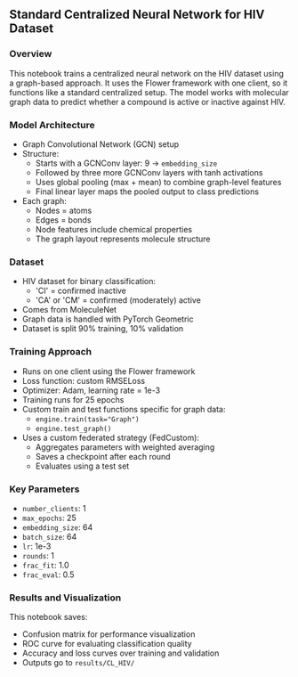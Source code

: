 ## Standard Centralized Neural Network for HIV Dataset

### Overview  
This notebook trains a centralized neural network on the HIV dataset using a graph-based approach. It uses the Flower framework with one client, so it functions like a standard centralized setup. The model works with molecular graph data to predict whether a compound is active or inactive against HIV.

### Model Architecture  
- Graph Convolutional Network (GCN) setup  
- Structure:  
  - Starts with a GCNConv layer: 9 → `embedding_size`  
  - Followed by three more GCNConv layers with tanh activations  
  - Uses global pooling (max + mean) to combine graph-level features  
  - Final linear layer maps the pooled output to class predictions  
- Each graph:  
  - Nodes = atoms  
  - Edges = bonds  
  - Node features include chemical properties  
  - The graph layout represents molecule structure  

### Dataset  
- HIV dataset for binary classification:  
  - 'CI' = confirmed inactive  
  - 'CA' or 'CM' = confirmed (moderately) active  
- Comes from MoleculeNet  
- Graph data is handled with PyTorch Geometric  
- Dataset is split 90% training, 10% validation  

### Training Approach  
- Runs on one client using the Flower framework  
- Loss function: custom RMSELoss  
- Optimizer: Adam, learning rate = 1e-3  
- Training runs for 25 epochs  
- Custom train and test functions specific for graph data:  
  - `engine.train(task="Graph")`  
  - `engine.test_graph()`  
- Uses a custom federated strategy (FedCustom):  
  - Aggregates parameters with weighted averaging  
  - Saves a checkpoint after each round  
  - Evaluates using a test set  

### Key Parameters  
- `number_clients`: 1  
- `max_epochs`: 25  
- `embedding_size`: 64  
- `batch_size`: 64  
- `lr`: 1e-3  
- `rounds`: 1  
- `frac_fit`: 1.0  
- `frac_eval`: 0.5  

### Results and Visualization  
This notebook saves:  
- Confusion matrix for performance visualization  
- ROC curve for evaluating classification quality  
- Accuracy and loss curves over training and validation  
- Outputs go to `results/CL_HIV/`